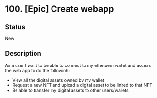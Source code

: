 # 100. [Epic] Create webapp

## Status

New

## Description

As a user I want to be able to connect to my etheruem wallet and access the web app to do the followinh:

- View all the digital assets owned by my wallet
- Request a new NFT and upload a digital asset to be linked to that NFT
- Be able to transfer my digital assets to other users/wallets